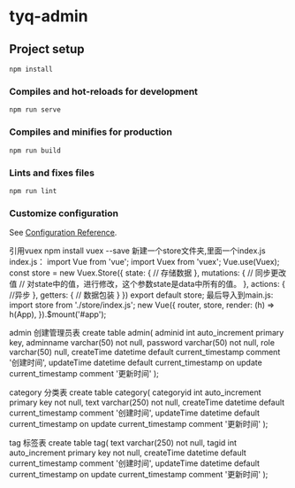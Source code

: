 # tyq-admin

## Project setup
```
npm install
```

### Compiles and hot-reloads for development
```
npm run serve
```

### Compiles and minifies for production
```
npm run build
```

### Lints and fixes files
```
npm run lint
```

### Customize configuration
See [Configuration Reference](https://cli.vuejs.org/config/).


引用vuex
npm install vuex --save
新建一个store文件夹,里面一个index.js
index.js：
  import Vue from 'vue';
  import Vuex from 'vuex';
  Vue.use(Vuex);
  const store = new Vuex.Store({
    state: {
      // 存储数据
    },
    mutations: {
      // 同步更改值
      // 对state中的值，进行修改，这个参数state是data中所有的值。
    },
    actions: {
      //异步
    },
    getters: {
      // 数据包装
    }
  })
  export default store;
最后导入到main.js:
  import store from './store/index.js';
  new Vue({
    router,
    store,
    render: (h) => h(App),
  }).$mount('#app');




admin 创建管理员表
create table admin(
  adminid int auto_increment primary key,
  adminname varchar(50) not null,
  password varchar(50) not null,
  role varchar(50) null,
  createTime datetime default current_timestamp comment '创建时间',
  updateTime datetime default current_timestamp on update current_timestamp comment '更新时间'
);

category 分类表
create table category(
  categoryid int auto_increment primary key not null,
  text varchar(250) not null,
  createTime datetime default current_timestamp comment '创建时间',
  updateTime datetime default current_timestamp on update current_timestamp comment '更新时间'
);

tag 标签表
 create table tag(
  text varchar(250) not null,
  tagid int auto_increment primary key not null,
  createTime datetime default current_timestamp comment '创建时间',
  updateTime datetime default current_timestamp on update current_timestamp comment '更新时间'
);